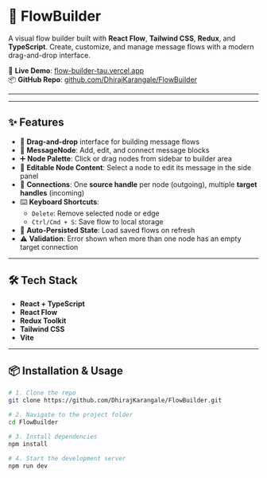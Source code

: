 # 💬 FlowBuilder

A visual flow builder built with **React Flow**, **Tailwind CSS**, **Redux**, and **TypeScript**. Create, customize, and manage message flows with a modern drag-and-drop interface.

🚀 **Live Demo**: [flow-builder-tau.vercel.app](https://flow-builder-tau.vercel.app/)  
📦 **GitHub Repo**: [github.com/DhirajKarangale/FlowBuilder](https://github.com/DhirajKarangale/FlowBuilder)

---

---

## ✨ Features

- 🔘 **Drag-and-drop** interface for building message flows
- 💬 **MessageNode**: Add, edit, and connect message blocks
- ➕ **Node Palette**: Click or drag nodes from sidebar to builder area
- 📝 **Editable Node Content**: Select a node to edit its message in the side panel
- 🔗 **Connections**: One **source handle** per node (outgoing), multiple **target handles** (incoming)
- ⌨️ **Keyboard Shortcuts**:
  - `Delete`: Remove selected node or edge
  - `Ctrl/Cmd + S`: Save flow to local storage
- 💾 **Auto-Persisted State**: Load saved flows on refresh
- ⚠️ **Validation**: Error shown when more than one node has an empty target connection

---

## 🛠️ Tech Stack

- **React + TypeScript**
- **React Flow**
- **Redux Toolkit**
- **Tailwind CSS**
- **Vite**

---

## 📦 Installation & Usage

```bash
# 1. Clone the repo
git clone https://github.com/DhirajKarangale/FlowBuilder.git

# 2. Navigate to the project folder
cd FlowBuilder

# 3. Install dependencies
npm install

# 4. Start the development server
npm run dev
